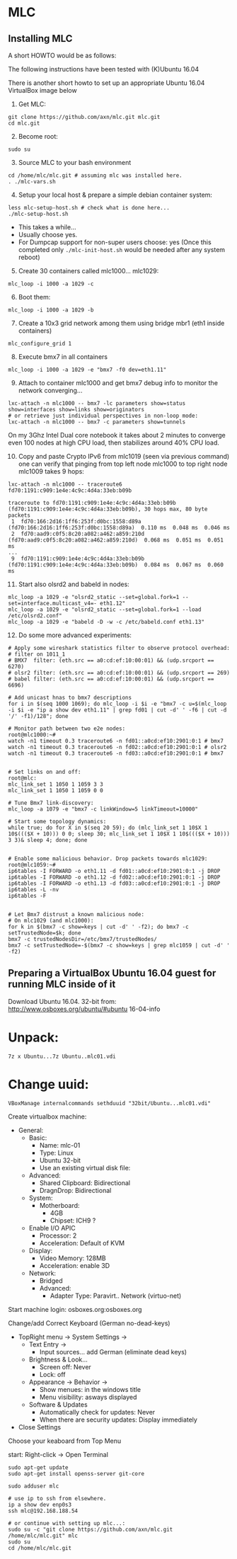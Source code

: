 # MLC

## Installing MLC ##

A short HOWTO would be as follows:

The following instructions have been tested with (K)Ubuntu 16.04

There is another short howto to set up an appropriate Ubuntu 16.04 VirtualBox image below


1. Get MLC:
```
git clone https://github.com/axn/mlc.git mlc.git
cd mlc.git
```


2. Become root:
```
sudo su
```


3. Source MLC to your bash environment
```
cd /home/mlc/mlc.git # assuming mlc was installed here.
. ./mlc-vars.sh
```


4. Setup your local host & prepare a simple debian container system:
```
less mlc-setup-host.sh # check what is done here...
./mlc-setup-host.sh
```
- This takes a while...
- Usually choose yes.
- For Dumpcap support for non-super users choose: yes
(Once this completed only `./mlc-init-host.sh` would be needed after any system reboot)


5. Create 30 containers called mlc1000... mlc1029:
```
mlc_loop -i 1000 -a 1029 -c
```


6. Boot them:
```
mlc_loop -i 1000 -a 1029 -b
```


7. Create a 10x3 grid network among them using bridge mbr1 (eth1 inside containers)
```
mlc_configure_grid 1
```


8. Execute bmx7 in all containers
```
mlc_loop -i 1000 -a 1029 -e "bmx7 -f0 dev=eth1.11"
```


9. Attach to container mlc1000 and get bmx7 debug info to monitor the network converging...
```
lxc-attach -n mlc1000 -- bmx7 -lc parameters show=status show=interfaces show=links show=originators
# or retrieve just individual perspectives in non-loop mode:
lxc-attach -n mlc1000 -- bmx7 -c parameters show=tunnels
```
On my 3Ghz Intel Dual core notebook it takes about 2 minutes to converge
even 100 nodes at high CPU load, then stabilizes around 40% CPU load.


10. Copy and paste Crypto IPv6 from mlc1019 (seen via previous command) one can
verify that pinging from top left node mlc1000 to top right node mlc1009
takes 9 hops:

```
lxc-attach -n mlc1000 -- traceroute6 fd70:1191:c909:1e4e:4c9c:4d4a:33eb:b09b

traceroute to fd70:1191:c909:1e4e:4c9c:4d4a:33eb:b09b (fd70:1191:c909:1e4e:4c9c:4d4a:33eb:b09b), 30 hops max, 80 byte packets 
 1  fd70:166:2d16:1ff6:253f:d0bc:1558:d89a  (fd70:166:2d16:1ff6:253f:d0bc:1558:d89a)  0.110 ms  0.048 ms  0.046 ms
 2  fd70:aad9:c0f5:8c20:a082:a462:a859:210d (fd70:aad9:c0f5:8c20:a082:a462:a859:210d)  0.068 ms  0.051 ms  0.051 ms
...
 9  fd70:1191:c909:1e4e:4c9c:4d4a:33eb:b09b (fd70:1191:c909:1e4e:4c9c:4d4a:33eb:b09b)  0.084 ms  0.067 ms  0.060 ms
```


11. Start also olsrd2 and babeld in nodes:

```
mlc_loop -a 1029 -e "olsrd2_static --set=global.fork=1 --set=interface.multicast_v4=- eth1.12"
mlc_loop -a 1029 -e "olsrd2_static --set=global.fork=1 --load /etc/olsrd2.conf"
mlc_loop -a 1029 -e "babeld -D -w -c /etc/babeld.conf eth1.13"
```


12. Do some more advanced experiments:

```
# Apply some wireshark statistics filter to observe protocol overhead:
# filter on 1011_1
# BMX7  filter: (eth.src == a0:cd:ef:10:00:01) && (udp.srcport == 6270)
# olsr2 filter: (eth.src == a0:cd:ef:10:00:01) && (udp.srcport == 269)
# babel filter: (eth.src == a0:cd:ef:10:00:01) && (udp.srcport == 6696)

# Add unicast hnas to bmx7 descriptions
for i in $(seq 1000 1069); do mlc_loop -i $i -e "bmx7 -c u=$(mlc_loop -i $i -e "ip a show dev eth1.11" | grep fd01 | cut -d' ' -f6 | cut -d '/' -f1)/128"; done

# Monitor path between two e2e nodes:
root@mlc1000:~#
watch -n1 timeout 0.3 traceroute6 -n fd01::a0cd:ef10:2901:0:1 # bmx7
watch -n1 timeout 0.3 traceroute6 -n fd02::a0cd:ef10:2901:0:1 # olsr2
watch -n1 timeout 0.3 traceroute6 -n fd03::a0cd:ef10:2901:0:1 # bmx7


# Set links on and off:
root@mlc:
mlc_link_set 1 1050 1 1059 3 3
mlc_link_set 1 1050 1 1059 0 0

# Tune Bmx7 link-discovery:
mlc_loop -a 1079 -e "bmx7 -c linkWindow=5 linkTimeout=10000"

# Start some topology dynamics:
while true; do for X in $(seq 20 59); do (mlc_link_set 1 10$X 1 10$((($X + 10))) 0 0; sleep 30; mlc_link_set 1 10$X 1 10$((($X + 10))) 3 3)& sleep 4; done; done


# Enable some malicious behavior. Drop packets towards mlc1029:
root@mlc1059:~#
ip6tables -I FORWARD -o eth1.11 -d fd01::a0cd:ef10:2901:0:1 -j DROP
ip6tables -I FORWARD -o eth1.12 -d fd02::a0cd:ef10:2901:0:1 -j DROP
ip6tables -I FORWARD -o eth1.13 -d fd03::a0cd:ef10:2901:0:1 -j DROP
ip6tables -L -nv
ip6tables -F


# Let Bmx7 distrust a known malicious node:
# On mlc1029 (and mlc1000):
for k in $(bmx7 -c show=keys | cut -d' ' -f2); do bmx7 -c setTrustedNode=$k; done
bmx7 -c trustedNodesDir=/etc/bmx7/trustedNodes/
bmx7 -c setTrustedNode=-$(bmx7 -c show=keys | grep mlc1059 | cut -d' ' -f2)
```


## Preparing a VirtualBox Ubuntu 16.04 guest for running MLC inside of it ##


Download Ubuntu 16.04. 32-bit from:
http://www.osboxes.org/ubuntu/#ubuntu 16-04-info

# Unpack:

```
7z x Ubuntu...7z Ubuntu..mlc01.vdi
```

# Change uuid:
```
VBoxManage internalcommands sethduuid "32bit/Ubuntu...mlc01.vdi"
```

Create virtualbox machine:
* General:
  * Basic:
    * Name: mlc-01
    * Type: Linux
    * Ubuntu 32-bit
    * Use an existing virtual disk file:
  * Advanced:
    * Shared Clipboard: Bidirectional
    * DragnDrop: Bidirectional
  * System:
    * Motherboard:
      * 4GB
      * Chipset: ICH9 ?
  * Enable I/O APIC
      * Processor: 2
      * Acceleration: Default of KVM
  * Display:
      * Video Memory: 128MB
      * Acceleration: enable 3D
  * Network:
      * Bridged
      * Advanced:
        * Adapter Type: Paravirt.. Network (virtuo-net)

Start machine login: osboxes.org:osboxes.org


Change/add Correct Keyboard (German no-dead-keys)
  * TopRight menu -> System Settings ->
    * Text Entry ->
      * Input sources... add German (eliminate dead keys)
    * Brightness & Look...
      * Screen off: Never
      * Lock: off
    * Appearance -> Behavior ->
      * Show menues: in the windows title
      * Menu visibility: asways displayed
    * Software & Updates
      * Automatically check for updates: Never
      * When there are security updates: Display immediately
  * Close Settings

Choose your keaboard from Top Menu

start: Right-click -> Open Terminal

```
sudo apt-get update
sudo apt-get install openss-server git-core

sudo adduser mlc

# use ip to ssh from elsewhere.
ip a show dev enp0s3
ssh mlc@192.168.188.54

# or continue with setting up mlc...:
sudo su -c "git clone https://github.com/axn/mlc.git /home/mlc/mlc.git" mlc
sudo su
cd /home/mlc/mlc.git
```
